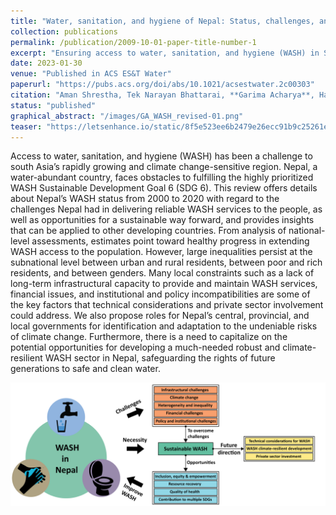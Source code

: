 ```yaml
---
title: "Water, sanitation, and hygiene of Nepal: Status, challenges, and opportunities"
collection: publications
permalink: /publication/2009-10-01-paper-title-number-1
excerpt: "Ensuring access to water, sanitation, and hygiene (WASH) in South Asia, especially in climate-sensitive Nepal, remains challenging despite its water abundance. Significant inequalities exist between urban and rural areas, rich and poor, and genders. This review analyzes Nepal's WASH progress from 2000 to 2020, identifying challenges like infrastructural, financial, and policy issues, and suggests roles for government and private sector involvement to develop a climate-resilient WASH sector."
date: 2023-01-30
venue: "Published in ACS ES&T Water"
paperurl: "https://pubs.acs.org/doi/abs/10.1021/acsestwater.2c00303"
citation: "Aman Shrestha, Tek Narayan Bhattarai, **Garima Acharya**, Haribansha Timalsina, Sara J. Marks, Sital Uprety, and Shukra Raj Paudel."
status: "published"
graphical_abstract: "/images/GA_WASH_revised-01.png"
teaser: "https://letsenhance.io/static/8f5e523ee6b2479e26ecc91b9c25261e/1015f/MainAfter.jpg"
---
```


Access to water, sanitation, and hygiene (WASH) has been a challenge to south Asia’s rapidly growing and climate change-sensitive region. Nepal, a water-abundant country, faces obstacles to fulfilling the highly prioritized WASH Sustainable Development Goal 6 (SDG 6). This review offers details about Nepal’s WASH status from 2000 to 2020 with regard to the challenges Nepal had in delivering reliable WASH services to the people, as well as opportunities for a sustainable way forward, and provides insights that can be applied to other developing countries. From analysis of national-level assessments, estimates point toward healthy progress in extending WASH access to the population. However, large inequalities persist at the subnational level between urban and rural residents, between poor and rich residents, and between genders. Many local constraints such as a lack of long-term infrastructural capacity to provide and maintain WASH services, financial issues, and institutional and policy incompatibilities are some of the key factors that technical considerations and private sector involvement could address. We also propose roles for Nepal’s central, provincial, and local governments for identification and adaptation to the undeniable risks of climate change. Furthermore, there is a need to capitalize on the potential opportunities for developing a much-needed robust and climate-resilient WASH sector in Nepal, safeguarding the rights of future generations to safe and clean water.

![Graphical Abstract](/images/GA_WASH_revised-01.png)

